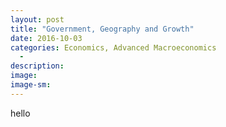 ```yaml
---
layout: post
title: "Government, Geography and Growth"
date: 2016-10-03
categories: Economics, Advanced Macroeconomics
  - 
description: 
image: 
image-sm: 
---
```


hello

